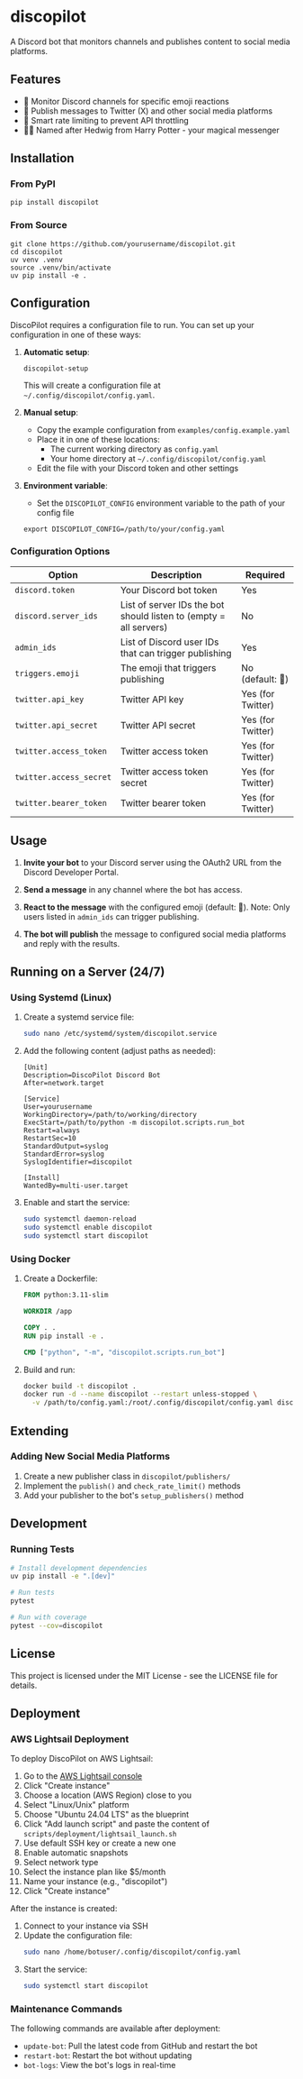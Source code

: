 # discopilot

A Discord bot that monitors channels and publishes content to social media platforms.

## Features

- 🤖 Monitor Discord channels for specific emoji reactions
- 📢 Publish messages to Twitter (X) and other social media platforms
- 🔄 Smart rate limiting to prevent API throttling
- 🧙‍♂️ Named after Hedwig from Harry Potter - your magical messenger

## Installation

### From PyPI

```
pip install discopilot
```

### From Source

```
git clone https://github.com/yourusername/discopilot.git
cd discopilot
uv venv .venv
source .venv/bin/activate
uv pip install -e .
```

## Configuration

DiscoPilot requires a configuration file to run. You can set up your configuration in one of these ways:

1. **Automatic setup**:
   ```
   discopilot-setup
   ```
   This will create a configuration file at `~/.config/discopilot/config.yaml`.

2. **Manual setup**:
   - Copy the example configuration from `examples/config.example.yaml`
   - Place it in one of these locations:
     - The current working directory as `config.yaml`
     - Your home directory at `~/.config/discopilot/config.yaml`
   - Edit the file with your Discord token and other settings

3. **Environment variable**:
   - Set the `DISCOPILOT_CONFIG` environment variable to the path of your config file
   ```
   export DISCOPILOT_CONFIG=/path/to/your/config.yaml
   ```

### Configuration Options

| Option | Description | Required |
|--------|-------------|----------|
| `discord.token` | Your Discord bot token | Yes |
| `discord.server_ids` | List of server IDs the bot should listen to (empty = all servers) | No |
| `admin_ids` | List of Discord user IDs that can trigger publishing | Yes |
| `triggers.emoji` | The emoji that triggers publishing | No (default: 📢) |
| `twitter.api_key` | Twitter API key | Yes (for Twitter) |
| `twitter.api_secret` | Twitter API secret | Yes (for Twitter) |
| `twitter.access_token` | Twitter access token | Yes (for Twitter) |
| `twitter.access_secret` | Twitter access token secret | Yes (for Twitter) |
| `twitter.bearer_token` | Twitter bearer token | Yes (for Twitter) |

## Usage

1. **Invite your bot** to your Discord server using the OAuth2 URL from the Discord Developer Portal.

2. **Send a message** in any channel where the bot has access.

3. **React to the message** with the configured emoji (default: 📢). Note: Only users listed in `admin_ids` can trigger publishing.

4. **The bot will publish** the message to configured social media platforms and reply with the results.

## Running on a Server (24/7)

### Using Systemd (Linux)

1. Create a systemd service file:
   ```bash
   sudo nano /etc/systemd/system/discopilot.service
   ```

2. Add the following content (adjust paths as needed):
   ```
   [Unit]
   Description=DiscoPilot Discord Bot
   After=network.target

   [Service]
   User=yourusername
   WorkingDirectory=/path/to/working/directory
   ExecStart=/path/to/python -m discopilot.scripts.run_bot
   Restart=always
   RestartSec=10
   StandardOutput=syslog
   StandardError=syslog
   SyslogIdentifier=discopilot

   [Install]
   WantedBy=multi-user.target
   ```

3. Enable and start the service:
   ```bash
   sudo systemctl daemon-reload
   sudo systemctl enable discopilot
   sudo systemctl start discopilot
   ```

### Using Docker

1. Create a Dockerfile:
   ```dockerfile
   FROM python:3.11-slim
   
   WORKDIR /app
   
   COPY . .
   RUN pip install -e .
   
   CMD ["python", "-m", "discopilot.scripts.run_bot"]
   ```

2. Build and run:
   ```bash
   docker build -t discopilot .
   docker run -d --name discopilot --restart unless-stopped \
     -v /path/to/config.yaml:/root/.config/discopilot/config.yaml discopilot
   ```

## Extending

### Adding New Social Media Platforms

1. Create a new publisher class in `discopilot/publishers/`
2. Implement the `publish()` and `check_rate_limit()` methods
3. Add your publisher to the bot's `setup_publishers()` method

## Development

### Running Tests

```bash
# Install development dependencies
uv pip install -e ".[dev]"

# Run tests
pytest

# Run with coverage
pytest --cov=discopilot
```

## License

This project is licensed under the MIT License - see the LICENSE file for details.

## Deployment

### AWS Lightsail Deployment

To deploy DiscoPilot on AWS Lightsail:

1. Go to the [AWS Lightsail console](https://lightsail.aws.amazon.com/)
2. Click "Create instance"
3. Choose a location (AWS Region) close to you
4. Select "Linux/Unix" platform
5. Choose "Ubuntu 24.04 LTS" as the blueprint
6. Click "Add launch script" and paste the content of `scripts/deployment/lightsail_launch.sh`
7. Use default SSH key or create a new one
8. Enable automatic snapshots
9. Select network type 
10. Select the instance plan like $5/month
11. Name your instance (e.g., "discopilot")
12. Click "Create instance"

After the instance is created:

1. Connect to your instance via SSH
2. Update the configuration file:
   ```bash
   sudo nano /home/botuser/.config/discopilot/config.yaml
   ```
3. Start the service:
   ```bash
   sudo systemctl start discopilot
   ```

### Maintenance Commands

The following commands are available after deployment:

- `update-bot`: Pull the latest code from GitHub and restart the bot
- `restart-bot`: Restart the bot without updating
- `bot-logs`: View the bot's logs in real-time


